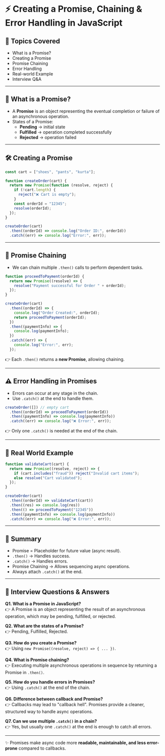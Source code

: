 # ⚡ Creating a Promise, Chaining & Error Handling in JavaScript

## 📌 Topics Covered
- What is a Promise?
- Creating a Promise
- Promise Chaining
- Error Handling
- Real-world Example
- Interview Q&A

---

## 🚀 What is a Promise?
- A **Promise** is an object representing the eventual completion or failure of an asynchronous operation.
- States of a Promise:
  - **Pending** → initial state
  - **Fulfilled** → operation completed successfully
  - **Rejected** → operation failed

---

## 🛠 Creating a Promise
```js
const cart = ["shoes", "pants", "kurta"];

function createOrder(cart) {
  return new Promise(function (resolve, reject) {
    if (!cart.length) {
      reject("❌ Cart is empty");
    }
    const orderId = "12345";
    resolve(orderId);
  });
}

createOrder(cart)
  .then((orderId) => console.log("Order ID:", orderId))
  .catch((err) => console.log("Error:", err));
```

---

## 🔗 Promise Chaining
- We can chain multiple `.then()` calls to perform dependent tasks.

```js
function proceedToPayment(orderId) {
  return new Promise((resolve) => {
    resolve("Payment successful for Order " + orderId);
  });
}

createOrder(cart)
  .then((orderId) => {
    console.log("Order Created:", orderId);
    return proceedToPayment(orderId);
  })
  .then((paymentInfo) => {
    console.log(paymentInfo);
  })
  .catch((err) => {
    console.log("Error:", err);
  });
```

👉 Each `.then()` returns a **new Promise**, allowing chaining.

---

## ⚠️ Error Handling in Promises
- Errors can occur at any stage in the chain.
- Use `.catch()` at the end to handle them.

```js
createOrder([]) // empty cart
  .then((orderId) => proceedToPayment(orderId))
  .then((paymentInfo) => console.log(paymentInfo))
  .catch((err) => console.log("❌ Error:", err));
```

👉 Only one `.catch()` is needed at the end of the chain.

---

## 📝 Real World Example
```js
function validateCart(cart) {
  return new Promise((resolve, reject) => {
    if (cart.includes("fraud")) reject("Invalid cart items");
    else resolve("Cart validated");
  });
}

createOrder(cart)
  .then((orderId) => validateCart(cart))
  .then((res) => console.log(res))
  .then(() => proceedToPayment("12345"))
  .then((paymentInfo) => console.log(paymentInfo))
  .catch((err) => console.log("❌ Error:", err));
```

---

## 📌 Summary
- Promise = Placeholder for future value (async result).
- `.then()` → Handles success.
- `.catch()` → Handles errors.
- Promise Chaining → Allows sequencing async operations.
- Always attach `.catch()` at the end.

---

## 🎯 Interview Questions & Answers

**Q1. What is a Promise in JavaScript?**  
👉 A Promise is an object representing the result of an asynchronous operation, which may be pending, fulfilled, or rejected.

**Q2. What are the states of a Promise?**  
👉 Pending, Fulfilled, Rejected.

**Q3. How do you create a Promise?**  
👉 Using `new Promise((resolve, reject) => { ... })`.

**Q4. What is Promise chaining?**  
👉 Executing multiple asynchronous operations in sequence by returning a Promise in `.then()`.

**Q5. How do you handle errors in Promises?**  
👉 Using `.catch()` at the end of the chain.

**Q6. Difference between callback and Promise?**  
👉 Callbacks may lead to "callback hell". Promises provide a cleaner, structured way to handle async operations.

**Q7. Can we use multiple `.catch()` in a chain?**  
👉 Yes, but usually one `.catch()` at the end is enough to catch all errors.

---

✨ Promises make async code more **readable, maintainable, and less error-prone** compared to callbacks.
